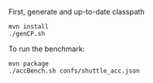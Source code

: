 First, generate and up-to-date classpath
```
mvn install
./genCP.sh
```

To run the benchmark:

```
mvn package
./accBench.sh confs/shuttle_acc.json
```